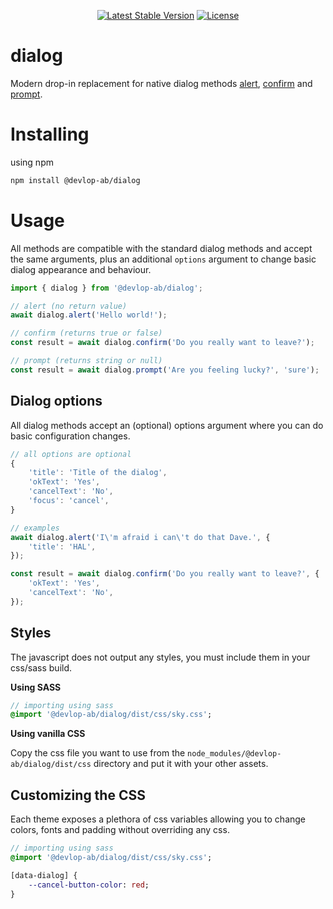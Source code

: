 <p align="center">
    <a href="https://www.npmjs.org/package/@devlop-ab/dialog"><img src="https://img.shields.io/npm/v/@devlop-ab/dialog.svg" alt="Latest Stable Version"></a>
    <a href="https://github.com/devlop/komponent/blob/main/LICENSE.md"><img src="https://img.shields.io/badge/license-MIT-green" alt="License"></a>
</p>

# dialog

Modern drop-in replacement for native dialog methods 
[alert](https://developer.mozilla.org/en-US/docs/Web/API/Window/alert), 
[confirm](https://developer.mozilla.org/en-US/docs/Web/API/Window/confirm) and 
[prompt](https://developer.mozilla.org/en-US/docs/Web/API/Window/prompt).

# Installing

using npm

```bash
npm install @devlop-ab/dialog
```

# Usage

All methods are compatible with the standard dialog methods and accept the same arguments, 
plus an additional `options` argument to change basic dialog appearance and behaviour.

```javascript
import { dialog } from '@devlop-ab/dialog';

// alert (no return value)
await dialog.alert('Hello world!');

// confirm (returns true or false)
const result = await dialog.confirm('Do you really want to leave?');

// prompt (returns string or null)
const result = await dialog.prompt('Are you feeling lucky?', 'sure');
```

## Dialog options

All dialog methods accept an (optional) options argument where you can do basic configuration changes.

```javascript
// all options are optional
{
    'title': 'Title of the dialog',
    'okText': 'Yes',
    'cancelText': 'No',
    'focus': 'cancel',
}

// examples
await dialog.alert('I\'m afraid i can\'t do that Dave.', {
    'title': 'HAL',
});

const result = await dialog.confirm('Do you really want to leave?', {
    'okText': 'Yes', 
    'cancelText': 'No',
});
```

## Styles 

The javascript does not output any styles, you must include them in your css/sass build.

**Using SASS** 

```sass
// importing using sass
@import '@devlop-ab/dialog/dist/css/sky.css';
```

**Using vanilla CSS** 

Copy the css file you want to use from the `node_modules/@devlop-ab/dialog/dist/css` directory and put it with your other assets.

## Customizing the CSS

Each theme exposes a plethora of css variables allowing you to change colors, fonts and padding without overriding any css.

```sass
// importing using sass
@import '@devlop-ab/dialog/dist/css/sky.css';

[data-dialog] {
    --cancel-button-color: red;
}
```
